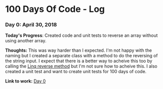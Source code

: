 # 100 Days Of Code - Log

### Day 0: April 30, 2018

**Today's Progress**: Created code and unit tests to reverse an array without using another array.

**Thoughts:** This was way harder than I expected.  I'm not happy with the naming but I created a separate class with a method to do the reversing of the string input.  I expect that there is a better way to acheive this too by calling the [Linq reverse method](https://msdn.microsoft.com/en-us/library/bb358497(v=vs.110).aspx) but I'm not sure how to acheive this.  I also created a unit test and want to create unit tests for 100 days of code.

**Link to work:** [Day 0](https://github.com/mikehowell/100-days-of-code-the-challenges/tree/master/solutions/day0)


